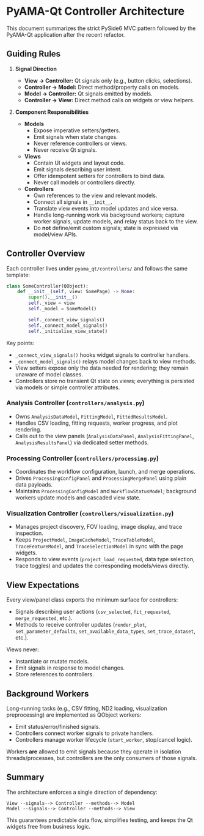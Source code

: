 # PyAMA-Qt Controller Architecture

This document summarizes the strict PySide6 MVC pattern followed by the PyAMA-Qt
application after the recent refactor.

## Guiding Rules

1. **Signal Direction**
   - **View → Controller:** Qt signals only (e.g., button clicks, selections).
   - **Controller → Model:** Direct method/property calls on models.
   - **Model → Controller:** Qt signals emitted by models.
   - **Controller → View:** Direct method calls on widgets or view helpers.

2. **Component Responsibilities**
   - **Models**
     - Expose imperative setters/getters.
     - Emit signals when state changes.
     - Never reference controllers or views.
     - Never receive Qt signals.
   - **Views**
     - Contain UI widgets and layout code.
     - Emit signals describing user intent.
     - Offer idempotent setters for controllers to bind data.
     - Never call models or controllers directly.
   - **Controllers**
     - Own references to the view and relevant models.
     - Connect all signals in `__init__`.
     - Translate view events into model updates and vice versa.
     - Handle long-running work via background workers; capture worker signals,
       update models, and relay status back to the view.
     - Do **not** define/emit custom signals; state is expressed via model/view APIs.

## Controller Overview

Each controller lives under `pyama_qt/controllers/` and follows the same template:

```python
class SomeController(QObject):
    def __init__(self, view: SomePage) -> None:
        super().__init__()
        self._view = view
        self._model = SomeModel()

        self._connect_view_signals()
        self._connect_model_signals()
        self._initialise_view_state()
```

Key points:

- `_connect_view_signals()` hooks widget signals to controller handlers.
- `_connect_model_signals()` relays model changes back to view methods.
- View setters expose only the data needed for rendering; they remain unaware of model classes.
- Controllers store no transient Qt state on views; everything is persisted via models or simple
  controller attributes.

### Analysis Controller (`controllers/analysis.py`)

- Owns `AnalysisDataModel`, `FittingModel`, `FittedResultsModel`.
- Handles CSV loading, fitting requests, worker progress, and plot rendering.
- Calls out to the view panels (`AnalysisDataPanel`, `AnalysisFittingPanel`, `AnalysisResultsPanel`)
  via dedicated setter methods.

### Processing Controller (`controllers/processing.py`)

- Coordinates the workflow configuration, launch, and merge operations.
- Drives `ProcessingConfigPanel` and `ProcessingMergePanel` using plain data payloads.
- Maintains `ProcessingConfigModel` and `WorkflowStatusModel`; background workers update models
  and cascaded view state.

### Visualization Controller (`controllers/visualization.py`)

- Manages project discovery, FOV loading, image display, and trace inspection.
- Keeps `ProjectModel`, `ImageCacheModel`, `TraceTableModel`, `TraceFeatureModel`, and
  `TraceSelectionModel` in sync with the page widgets.
- Responds to view events (`project_load_requested`, data type selection, trace toggles) and
  updates the corresponding models/views directly.

## View Expectations

Every view/panel class exports the minimum surface for controllers:

- Signals describing user actions (`csv_selected`, `fit_requested`, `merge_requested`, etc.).
- Methods to receive controller updates (`render_plot`, `set_parameter_defaults`,
  `set_available_data_types`, `set_trace_dataset`, etc.).

Views never:
- Instantiate or mutate models.
- Emit signals in response to model changes.
- Store references to controllers.

## Background Workers

Long-running tasks (e.g., CSV fitting, ND2 loading, visualization preprocessing) are implemented as
QObject workers:

- Emit status/error/finished signals.
- Controllers connect worker signals to private handlers.
- Controllers manage worker lifecycle (`start_worker`, stop/cancel logic).

Workers **are** allowed to emit signals because they operate in isolation threads/processes,
but controllers are the only consumers of those signals.

## Summary

The architecture enforces a single direction of dependency:

```
View --signals--> Controller --methods--> Model
Model --signals--> Controller --methods--> View
```

This guarantees predictable data flow, simplifies testing, and keeps the Qt widgets free from
business logic.

